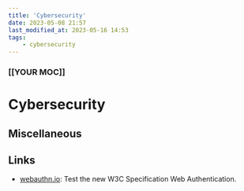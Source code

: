 ```yaml
---
title: 'Cybersecurity'
date: 2023-05-08 21:57
last_modified_at: 2023-05-16 14:53
tags:
    - cybersecurity
---
```


### [[YOUR MOC]]

# Cybersecurity

## Miscellaneous

## Links

-   [webauthn.io](https://webauthn.io/): Test the new W3C Specification Web Authentication.
